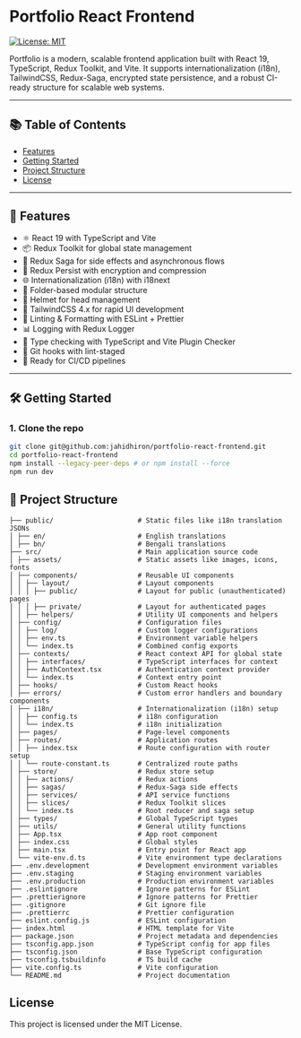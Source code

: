 # Portfolio React Frontend

[![License: MIT](https://img.shields.io/badge/License-MIT-yellow.svg)](https://opensource.org/licenses/MIT)

Portfolio is a modern, scalable frontend application built with React 19, TypeScript, Redux Toolkit, and Vite. It supports internationalization (i18n), TailwindCSS, Redux-Saga, encrypted state persistence, and a robust CI-ready structure for scalable web systems.

---

## 📚 Table of Contents

- [Features](#-features)
- [Getting Started](#️-getting-started)
- [Project Structure](#-project-structure)
- [License](#license)

---

## 🚀 Features

- ⚛️ React 19 with TypeScript and Vite
- 📦 Redux Toolkit for global state management
- 🧩 Redux Saga for side effects and asynchronous flows
- 🔐 Redux Persist with encryption and compression
- 🌐 Internationalization (i18n) with i18next
- 📂 Folder-based modular structure
- 🧠 Helmet for head management
- 💨 TailwindCSS 4.x for rapid UI development
- 🧼 Linting & Formatting with ESLint + Prettier
- 📊 Logging with Redux Logger
- 🧪 Type checking with TypeScript and Vite Plugin Checker
- 🚦 Git hooks with lint-staged
- 🔁 Ready for CI/CD pipelines

---

## 🛠️ Getting Started

### 1. Clone the repo

```bash
git clone git@github.com:jahidhiron/portfolio-react-frontend.git
cd portfolio-react-frontend
npm install --legacy-peer-deps # or npm install --force
npm run dev
```

## 📁 Project Structure

```
├── public/                     # Static files like i18n translation JSONs
│ ├── en/                       # English translations
│ ├── bn/                       # Bengali translations
├── src/                        # Main application source code
│ ├── assets/                   # Static assets like images, icons, fonts
│ ├── components/               # Reusable UI components
│ │ ├── layout/                 # Layout components
│ │ │ ├── public/               # Layout for public (unauthenticated) pages
│ │ │ ├── private/              # Layout for authenticated pages
│ │ ├── helpers/                # Utility UI components and helpers
│ ├── config/                   # Configuration files
│ │ ├── log/                    # Custom logger configurations
│ │ ├── env.ts                  # Environment variable helpers
│ │ └── index.ts                # Combined config exports
│ ├── contexts/                 # React context API for global state
│ │ ├── interfaces/             # TypeScript interfaces for context
│ │ ├── AuthContext.tsx         # Authentication context provider
│ │ └── index.ts                # Context entry point
│ ├── hooks/                    # Custom React hooks
│ ├── errors/                   # Custom error handlers and boundary components
│ ├── i18n/                     # Internationalization (i18n) setup
│ │ ├── config.ts               # i18n configuration
│ │ └── index.ts                # i18n initialization
│ ├── pages/                    # Page-level components
│ ├── routes/                   # Application routes
│ │ ├── index.tsx               # Route configuration with router setup
│ │ └── route-constant.ts       # Centralized route paths
│ ├── store/                    # Redux store setup
│ │ ├── actions/                # Redux actions
│ │ ├── sagas/                  # Redux-Saga side effects
│ │ ├── services/               # API service functions
│ │ ├── slices/                 # Redux Toolkit slices
│ │ └── index.ts                # Root reducer and saga setup
│ ├── types/                    # Global TypeScript types
│ ├── utils/                    # General utility functions
│ ├── App.tsx                   # App root component
│ ├── index.css                 # Global styles
│ ├── main.tsx                  # Entry point for React app
│ └── vite-env.d.ts             # Vite environment type declarations
├── .env.development            # Development environment variables
├── .env.staging                # Staging environment variables
├── .env.production             # Production environment variables
├── .eslintignore               # Ignore patterns for ESLint
├── .prettierignore             # Ignore patterns for Prettier
├── .gitignore                  # Git ignore file
├── .prettierrc                 # Prettier configuration
├── eslint.config.js            # ESLint configuration
├── index.html                  # HTML template for Vite
├── package.json                # Project metadata and dependencies
├── tsconfig.app.json           # TypeScript config for app files
├── tsconfig.json               # Base TypeScript configuration
├── tsconfig.tsbuildinfo        # TS build cache
├── vite.config.ts              # Vite configuration
└── README.md                   # Project documentation

```


## License

This project is licensed under the MIT License.
